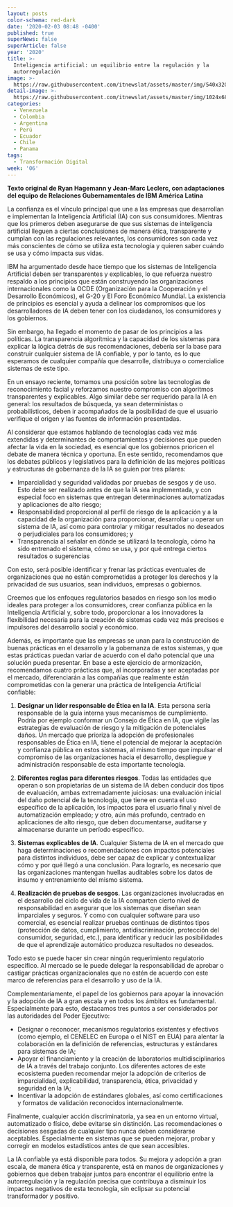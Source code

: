 ```yaml
---
layout: posts
color-schema: red-dark
date: '2020-02-03 08:48 -0400'
published: true
superNews: false
superArticle: false
year: '2020'
title: >-
  Inteligencia artificial: un equilibrio entre la regulación y la
  autorregulación
image: >-
  https://raw.githubusercontent.com/itnewslat/assets/master/img/540x320/Inteligencia-Artificial-digital-p.jpg
detail-image: >-
  https://raw.githubusercontent.com/itnewslat/assets/master/img/1024x680/Inteligencia-Artificial-digital-g.jpg
categories:
  - Venezuela
  - Colombia
  - Argentina
  - Perú
  - Ecuador
  - Chile
  - Panama
tags:
  - Transformación Digital
week: '06'
---
```

**Texto original de Ryan Hagemann y Jean-Marc Leclerc, con adaptaciones del equipo de Relaciones Gubernamentales de IBM América Latina**

La confianza es el vínculo principal que une a las empresas que desarrollan e implementan la Inteligencia Artificial (IA) con sus consumidores. Mientras que los primeros deben asegurarse de que sus sistemas de inteligencia artificial lleguen a ciertas conclusiones de manera ética, transparente y cumplan con las regulaciones relevantes, los consumidores son cada vez más conscientes de cómo se utiliza esta tecnología y quieren saber cuándo se usa y cómo impacta sus vidas.

IBM ha argumentado desde hace tiempo que los sistemas de Inteligencia Artificial deben ser transparentes y explicables, lo que refuerza nuestro respaldo a los principios que están construyendo las organizaciones internacionales como la OCDE (Organización para la Cooperación y el Desarrollo Económicos), el G-20 y El Foro Económico Mundial. La existencia de principios es esencial y ayuda a delinear los compromisos que los desarrolladores de IA deben tener con los ciudadanos, los consumidores y los gobiernos. 

Sin embargo, ha llegado el momento de pasar de los principios a las políticas. La transparencia algorítmica y la capacidad de los sistemas para explicar la lógica detrás de sus recomendaciones, debería ser la base para construir cualquier sistema de IA confiable, y por lo tanto, es lo que esperamos de cualquier compañía que desarrolle, distribuya o comercialice sistemas de este tipo. 

En un ensayo reciente, tomamos una posición sobre las tecnologías de reconocimiento facial y reforzamos nuestro compromiso con algoritmos transparentes y explicables. Algo similar debe ser requerido para la IA en general: los resultados de búsqueda, ya sean deterministas o probabilísticos, deben ir acompañados de la posibilidad de que el usuario verifique el origen y las fuentes de información presentadas. 

Al considerar que estamos hablando de tecnologías cada vez más extendidas y determinantes de comportamientos y decisiones que pueden afectar la vida en la sociedad, es esencial que los gobiernos prioricen el debate de manera técnica y oportuna. En este sentido, recomendamos que los debates públicos y legislativos para la definición de las mejores políticas y estructuras de gobernanza de la IA se guíen por tres pilares:

- Imparcialidad y seguridad validadas por pruebas de sesgos y de uso. Esto debe ser realizado antes de que la IA sea implementada, y con especial foco en sistemas que entregan determinaciones automatizadas y aplicaciones de alto riesgo; 
- Responsabilidad proporcional al perfil de riesgo de la aplicación y a la capacidad de la organización para proporcionar, desarrollar u operar un sistema de IA, así como para controlar y mitigar resultados no deseados o perjudiciales para los consumidores; y 
- Transparencia al señalar en dónde se utilizará la tecnología, cómo ha sido entrenado el sistema, cómo se usa, y por qué entrega ciertos resultados o sugerencias

Con esto, será posible identificar y frenar las prácticas eventuales de organizaciones que no están comprometidas a proteger los derechos y la privacidad de sus usuarios, sean individuos, empresas o gobiernos.

Creemos que los enfoques regulatorios basados en riesgo son los medio ideales para proteger a los consumidores, crear confianza pública en la Inteligencia Artificial y, sobre todo, proporcionar a los innovadores la flexibilidad necesaria para la creación de sistemas cada vez más precisos e impulsores del desarrollo social y económico.

Además, es importante que las empresas se unan para la construcción de buenas prácticas en el desarrollo y la gobernanza de estos sistemas, y que estas prácticas puedan variar de acuerdo con el daño potencial que una solución pueda presentar. En base a este ejercicio de armonización, recomendamos cuatro prácticas que, al incorporadas y ser aceptadas por el mercado, diferenciarán a las compañías que realmente están comprometidas con la generar una práctica de Inteligencia Artificial confiable:

1. **Designar un líder responsable de Ética en la IA**. Esta persona sería responsable de la guía interna ysus mecanismos de cumplimiento. Podría por ejemplo conformar un Consejo de Ética en IA, que vigile las estrategias de evaluación de riesgo y la mitigación de potenciales daños. Un mercado que prioriza la adopción de profesionales responsables de Ética en IA, tiene el potencial de mejorar la aceptación y confianza pública en estos sistemas, al mismo tiempo que impulsar el compromiso de las organizaciones hacia el desarrollo, despliegue y administración responsable de esta importante tecnología.

2. **Diferentes reglas para diferentes riesgos**. Todas las entidades que operan o son propietarias de un sistema de IA deben conducir dos tipos de evaluación, ambas extremadamente juiciosas: una evaluación inicial del daño potencial de la tecnología, que tiene en cuenta el uso específico de la aplicación, los impactos para el usuario final y nivel de automatización empleado; y otro, aún más profundo, centrado en aplicaciones de alto riesgo, que deben documentarse, auditarse y almacenarse durante un período específico. 

3. **Sistemas explicables de IA**. Cualquier Sistema de IA en el mercado que haga determinaciones o recomendaciones con impactos potenciales para distintos individuos, debe ser capaz de explicar y  contextualizar cómo y por qué llegó a una conclusión. Para lograrlo, es necesario que las organizaciones mantengan huellas auditables sobre los datos de insumo y entrenamiento del mismo sistema.

4. **Realización de pruebas de sesgos**. Las organizaciones involucradas en el desarrollo del ciclo de vida de la IA comparten cierto nivel de responsabilidad en asegurar que los sistemas que diseñan sean imparciales y seguros. Y como con cualquier software para uso comercial, es esencial realizar pruebas continuas de distintos tipos (protección de datos, cumplimiento, antidiscriminación, protección del consumidor, seguridad, etc.), para identificar y reducir las posibilidades de que el aprendizaje automático produzca resultados no deseados.

Todo esto se puede hacer sin crear ningún requerimiento regulatorio específico. Al mercado se le puede delegar la responsabilidad de aprobar o castigar prácticas organizacionales que no estén de acuerdo con este marco de referencias para el desarrollo y uso de la IA. 

Complementariamente, el papel de los gobiernos para apoyar la innovación y la adopción de IA a gran escala y en todos los ámbitos es fundamental. Especialmente para esto, destacamos tres puntos a ser considerados por las autoridades del Poder Ejecutivo:

- Designar o reconocer, mecanismos regulatorios existentes y efectivos (como ejemplo, el CENELEC en Europa o el NIST en EUA) para alentar la colaboración en la definición de referencias, estructuras y estándares para sistemas de IA; 
- Apoyar el financiamiento y la creación de laboratorios multidisciplinarios de IA a través del trabajo conjunto. Los diferentes actores de este ecosistema pueden recomendar mejor la adopción de criterios de imparcialidad, explicabilidad, transparencia, ética, privacidad y seguridad en la IA; 
- Incentivar la adopción de estándares globales, así como certificaciones y formatos de validación reconocidos internacionalmente.

Finalmente, cualquier acción discriminatoria, ya sea en un entorno virtual, automatizado o físico, debe evitarse sin distinción. Las recomendaciones o decisiones sesgadas de cualquier tipo nunca deben considerarse aceptables. Especialmente en sistemas que se pueden mejorar, probar y corregir en modelos estadísticos antes de que sean accesibles.

La IA confiable ya está disponible para todos. Su mejora y adopción a gran escala, de manera ética y transparente, está en manos de organizaciones y gobiernos que deben trabajar juntos para encontrar el equilibrio entre la autorregulación y la regulación precisa que contribuya a disminuir los impactos negativos de esta tecnología, sin eclipsar su potencial transformador y positivo.